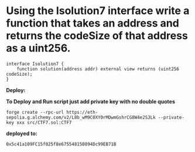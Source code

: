 # Using the Isolution7 interface write a function that takes an address and returns the codeSize of that address as a uint256.

    interface Isolution7 {
        function solution(address addr) external view returns (uint256 codeSize);
    }

**Deploy:**

**To Deploy and Run script just add private key with no double quotes**

    forge create --rpc-url https://eth-sepolia.g.alchemy.com/v2/L8b_wM9C0XY0rMDwmGshrCG8W4e2SJLk --private-key xxx src/CTF7.sol:CTF7

**deployed to:**

    0x5c41a109FC15f025f8e675548150894Dc99EB71B
